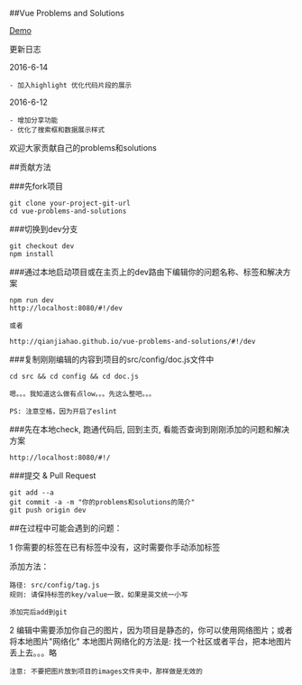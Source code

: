 ##Vue Problems and Solutions

[Demo](http://qianjiahao.github.io/vue-problems-and-solutions/#!/)

更新日志

2016-6-14

    - 加入highlight 优化代码片段的展示

2016-6-12

    - 增加分享功能
    - 优化了搜索框和数据展示样式


欢迎大家贡献自己的problems和solutions

##贡献方法

###先fork项目

    git clone your-project-git-url
    cd vue-problems-and-solutions

###切换到dev分支

    git checkout dev
    npm install

###通过本地启动项目或在主页上的dev路由下编辑你的问题名称、标签和解决方案

    npm run dev
    http://localhost:8080/#!/dev

    或者

    http://qianjiahao.github.io/vue-problems-and-solutions/#!/dev

###复制刚刚编辑的内容到项目的src/config/doc.js文件中

    cd src && cd config && cd doc.js

    嗯。。。我知道这么做有点low。。。先这么整吧。。。

    PS: 注意空格，因为开启了eslint

###先在本地check, 跑通代码后, 回到主页, 看能否查询到刚刚添加的问题和解决方案

    http://localhost:8080/#!/

###提交 & Pull Request

    git add --a
    git commit -a -m "你的problems和solutions的简介"
    git push origin dev


##在过程中可能会遇到的问题：

1 你需要的标签在已有标签中没有，这时需要你手动添加标签

 添加方法：

    路径: src/config/tag.js
    规则: 请保持标签的key/value一致，如果是英文统一小写

    添加完后add到git


2 编辑中需要添加你自己的图片，因为项目是静态的，你可以使用网络图片；或者将本地图片"网络化"
    本地图片网络化的方法是: 找一个社区或者平台，把本地图片丢上去。。。略

    注意: 不要把图片放到项目的images文件夹中，那样做是无效的
